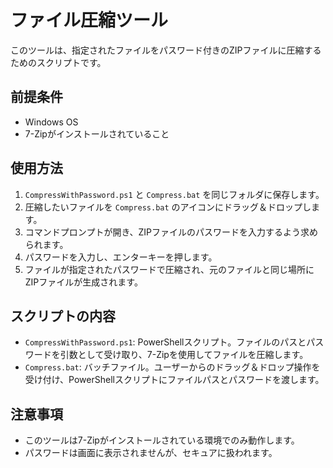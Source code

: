# ファイル圧縮ツール

このツールは、指定されたファイルをパスワード付きのZIPファイルに圧縮するためのスクリプトです。

## 前提条件

- Windows OS
- 7-Zipがインストールされていること

## 使用方法

1. `CompressWithPassword.ps1` と `Compress.bat` を同じフォルダに保存します。
2. 圧縮したいファイルを `Compress.bat` のアイコンにドラッグ＆ドロップします。
3. コマンドプロンプトが開き、ZIPファイルのパスワードを入力するよう求められます。
4. パスワードを入力し、エンターキーを押します。
5. ファイルが指定されたパスワードで圧縮され、元のファイルと同じ場所にZIPファイルが生成されます。

## スクリプトの内容

- `CompressWithPassword.ps1`: PowerShellスクリプト。ファイルのパスとパスワードを引数として受け取り、7-Zipを使用してファイルを圧縮します。
- `Compress.bat`: バッチファイル。ユーザーからのドラッグ＆ドロップ操作を受け付け、PowerShellスクリプトにファイルパスとパスワードを渡します。

## 注意事項

- このツールは7-Zipがインストールされている環境でのみ動作します。
- パスワードは画面に表示されませんが、セキュアに扱われます。
